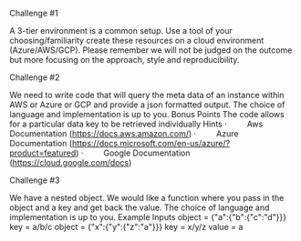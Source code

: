 Challenge \#1

A 3-tier environment is a common setup. Use a tool of your
choosing/familiarity create these resources on a cloud environment
(Azure/AWS/GCP). Please remember we will not be judged on the outcome
but more focusing on the approach, style and reproducibility.  


Challenge \#2

We need to write code that will query the meta data of an instance
within AWS or Azure or GCP and provide a json formatted output. The
choice of language and implementation is up to you. Bonus Points The
code allows for a particular data key to be retrieved individually Hints
·         Aws Documentation (https://docs.aws.amazon.com/) ·        
Azure Documentation
(https://docs.microsoft.com/en-us/azure/?product=featured) ·        
Google Documentation (https://cloud.google.com/docs)   

Challenge \#3

We have a nested object. We would like a function where you pass in the
object and a key and get back the value. The choice of language and
implementation is up to you. Example Inputs object =
{"a":{"b":{"c":"d"}}} key = a/b/c object = {"x":{"y":{"z":"a"}}} key =
x/y/z value = a
